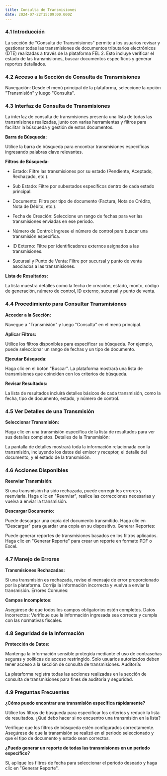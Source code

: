```yaml
---
title: Consulta de Transmisiones
date: 2024-07-22T15:09:00.000Z
---
```

### 4.1 Introducción

La sección de "Consulta de Transmisiones" permite a los usuarios revisar y gestionar todas las transmisiones de documentos tributarios electrónicos (DTE) realizadas a través de la plataforma FEL 2. Esto incluye verificar el estado de las transmisiones, buscar documentos específicos y generar reportes detallados.

### 4.2 Acceso a la Sección de Consulta de Transmisiones
Navegación:
Desde el menú principal de la plataforma, seleccione la opción "Transmisión" y luego "Consulta".

### 4.3 Interfaz de Consulta de Transmisiones
La interfaz de consulta de transmisiones presenta una lista de todas las transmisiones realizadas, junto con varias herramientas y filtros para facilitar la búsqueda y gestión de estos documentos.

**Barra de Búsqueda:**

Utilice la barra de búsqueda para encontrar transmisiones específicas ingresando palabras clave relevantes.

**Filtros de Búsqueda:**

- Estado: Filtre las transmisiones por su estado (Pendiente, Aceptado, Rechazado, etc.).

- Sub Estado: Filtre por subestados específicos dentro de cada  estado principal.
- Documento: Filtre por tipo de documento (Factura, Nota de Crédito, Nota de Débito, etc.).
- Fecha de Creación: Seleccione un rango de fechas para ver las transmisiones enviadas en ese periodo.
- Número de Control: Ingrese el número de control para buscar una transmisión específica.
- ID Externo: Filtre por identificadores externos asignados a las transmisiones.
- Sucursal y Punto de Venta: Filtre por sucursal y punto de venta asociados a las transmisiones.

**Lista de Resultados:**

La lista muestra detalles como la fecha de creación, estado, monto, código de generación, número de control, ID externo, sucursal y punto de venta.

### 4.4 Procedimiento para Consultar Transmisiones

**Acceder a la Sección:**

Navegue a "Transmisión" y luego "Consulta" en el menú principal.

**Aplicar Filtros:**

Utilice los filtros disponibles para especificar su búsqueda. Por ejemplo, puede seleccionar un rango de fechas y un tipo de documento.

**Ejecutar Búsqueda:**

Haga clic en el botón "Buscar". La plataforma mostrará una lista de transmisiones que coinciden con los criterios de búsqueda.

**Revisar Resultados:**

La lista de resultados incluirá detalles básicos de cada transmisión, como la fecha, tipo de documento, estado, y número de control.

### 4.5 Ver Detalles de una Transmisión
**Seleccionar Transmisión:**

Haga clic en una transmisión específica de la lista de resultados para ver sus detalles completos.
Detalles de la Transmisión:

La pantalla de detalles mostrará toda la información relacionada con la transmisión, incluyendo los datos del emisor y receptor, el detalle del documento, y el estado de la transmisión.

### 4.6 Acciones Disponibles
**Reenviar Transmisión:**

Si una transmisión ha sido rechazada, puede corregir los errores y reenviarla.
Haga clic en "Reenviar", realice las correcciones necesarias y vuelva a enviar la transmisión.

**Descargar Documento:**

Puede descargar una copia del documento transmitido.
Haga clic en "Descargar" para guardar una copia en su dispositivo.
Generar Reportes:

Puede generar reportes de transmisiones basados en los filtros aplicados.
Haga clic en "Generar Reporte" para crear un reporte en formato PDF o Excel.

### 4.7 Manejo de Errores

**Transmisiones Rechazadas:**

Si una transmisión es rechazada, revise el mensaje de error proporcionado por la plataforma.
Corrija la información incorrecta y vuelva a enviar la transmisión.
Errores Comunes:

**Campos Incompletos:**

Asegúrese de que todos los campos obligatorios estén completos.
Datos Incorrectos: Verifique que la información ingresada sea correcta y cumpla con las normativas fiscales.

### 4.8 Seguridad de la Información
**Protección de Datos:**

Mantenga la información sensible protegida mediante el uso de contraseñas seguras y políticas de acceso restringido.
Solo usuarios autorizados deben tener acceso a la sección de consulta de transmisiones.
Auditoría:

La plataforma registra todas las acciones realizadas en la sección de consulta de transmisiones para fines de auditoría y seguridad.

### 4.9 Preguntas Frecuentes
**¿Cómo puedo encontrar una transmisión específica rápidamente?**

Utilice los filtros de búsqueda para especificar los criterios y reducir la lista de resultados.
¿Qué debo hacer si no encuentro una transmisión en la lista?

Verifique que los filtros de búsqueda estén configurados correctamente. Asegúrese de que la transmisión se realizó en el periodo seleccionado y que el tipo de documento y estado sean correctos.

**¿Puedo generar un reporte de todas las transmisiones en un periodo específico?**

Sí, aplique los filtros de fecha para seleccionar el periodo deseado y haga clic en "Generar Reporte".

